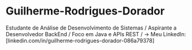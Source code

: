 # Guilherme-Rodrigues-Dorador
Estudante de Análise de Desenvolvimento de Sistemas / Aspirante a Desenvolvedor BackEnd / Foco em Java e APIs REST / -> Meu LinkedIn: [linkedin.com/in/guilherme-rodrigues-dorador-086a79378]
